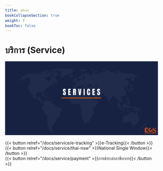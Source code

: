 ```yaml
---
title: บริการ
bookCollapseSection: true
weight: 7
bookToc: false
---
```


บริการ (Service)
====

![enter image description here](https://github.com/ecs-support/knowledge-center/raw/master/img/service.png)

{{< button relref="/docs/service/e-tracking" >}}e-Tracking{{< /button >}}
<br>
{{< button relref="/docs/service/thai-nsw" >}}National Single Window{{< /button >}}
<br>
{{< button relref="/docs/service/payment" >}}การชำระค่าภาษีอากร{{< /button >}}



